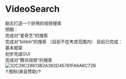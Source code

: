 ﻿# VideoSearch
励志打造一个好用的视频搜索  
预期：  
完成对“爱奇艺”的搜索  
完成对“bilibili”的搜索  （目前不在考虑范围内）
目前已完成：  
基本框架    
初步完成GUI  
完成对“腾讯视频”的搜索  
![32C28C28613B2A392D45781FA6A6C72B](https://user-images.githubusercontent.com/96916718/204264680-841d7f05-9170-4841-9a2f-d3c12f70bea0.jpg)  
↑图标(来自赞助)↑  

